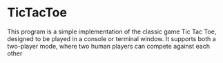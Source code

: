 # TicTacToe
This program is a simple implementation of the classic game Tic Tac Toe, designed to be played in a console or terminal window. It supports both a two-player mode, where two human players can compete against each other
